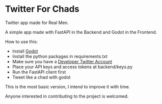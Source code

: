 # Twitter For Chads
Twitter app made for Real Men.

A simple app made with FastAPI in the Backend and Godot in the Frontend.

How to use this:
  - Install <a href="godot.org">Godot</a>
  - Install the python packages in requirements.txt
  - Make sure you have a <a href="developers.twitter.com">Developer Twitter Account</a>
  - Place your API keys and access tokens at backend/keys.py
  - Run the FastAPI client first
  - Tweet like a chad with godot

This is the most basic version, I intend to improve it with time.

Anyone interested in contributing to the project is welcomed.
